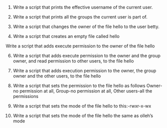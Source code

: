 1. Write a script that prints the effective username of the current user.

2. Write a script that prints all the groups the current user is part of.
3. Write a script that changes the owner of the file hello to the user betty.

4. Write a script that creates an empty file called hello

Write a script that adds execute permission to the owner of the file hello

6. Write a script that adds execute permission to the owner and the group owner, and read permission to other users, to the file hello

7. Write a script that adds execution permission to the owner, the group owner and the other users, to the file hello

8. Write a script that sets the permission to the file hello as follows Owner-no permission at all, Group-no permission at all, Other users-all the permissions

9. Write a script that sets the mode of the file hello to this:-rwxr-x-wx

10. Write a script that sets the mode of the file hello the same as olleh’s mode
